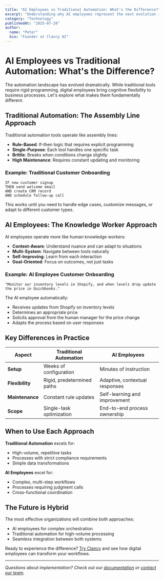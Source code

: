 ```yaml
---
title: "AI Employees vs Traditional Automation: What's the Difference?"
excerpt: "Understanding why AI employees represent the next evolution in business automation and how they differ from traditional tools."
category: "Technology"
publishedAt: "2025-07-28"
author:
  name: "Peter"
  bio: "Founder at Clancy AI"
---
```


# AI Employees vs Traditional Automation: What's the Difference?

The automation landscape has evolved dramatically. While traditional tools require rigid programming, digital employees bring cognitive flexibility to business processes. Let's explore what makes them fundamentally different.

## Traditional Automation: The Assembly Line Approach

Traditional automation tools operate like assembly lines:

- **Rule-Based**: If-then logic that requires explicit programming
- **Single-Purpose**: Each tool handles one specific task
- **Brittle**: Breaks when conditions change slightly
- **High Maintenance**: Requires constant updating and monitoring

### Example: Traditional Customer Onboarding

```
IF new customer signup
THEN send welcome email
AND create CRM record
AND schedule follow-up call
```

This works until you need to handle edge cases, customize messages, or adapt to different customer types.

## AI Employees: The Knowledge Worker Approach

AI employees operate more like human knowledge workers:

- **Context-Aware**: Understand nuance and can adapt to situations
- **Multi-System**: Navigate between tools naturally
- **Self-Improving**: Learn from each interaction
- **Goal-Oriented**: Focus on outcomes, not just tasks

### Example: AI Employee Customer Onboarding

```
"Monitor our inventory levels in Shopify, and when levels drop update the price in Quickbooks."
```

The AI employee automatically:

- Receives updates from Shopify on inventory levels
- Determines an appropriate price
- Solicits approval from the human manager for the price change
- Adapts the process based on user responses

## Key Differences in Practice

| Aspect          | Traditional Automation     | AI Employees                   |
| --------------- | -------------------------- | ------------------------------ |
| **Setup**       | Weeks of configuration     | Minutes of instruction         |
| **Flexibility** | Rigid, predetermined paths | Adaptive, contextual responses |
| **Maintenance** | Constant rule updates      | Self-learning and improvement  |
| **Scope**       | Single-task optimization   | End-to-end process ownership   |

## When to Use Each Approach

**Traditional Automation** excels for:

- High-volume, repetitive tasks
- Processes with strict compliance requirements
- Simple data transformations

**AI Employees** excel for:

- Complex, multi-step workflows
- Processes requiring judgment calls
- Cross-functional coordination

## The Future is Hybrid

The most effective organizations will combine both approaches:

- AI employees for complex orchestration
- Traditional automation for high-volume processing
- Seamless integration between both systems

Ready to experience the difference? [Try Clancy](https://clancy.ai/signup) and see how digital employees can transform your workflows.

---

_Questions about implementation? Check out our [documentation](https://docs.clancy.ai) or [contact our team](https://clancy.ai/contact)._
